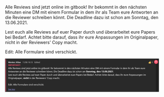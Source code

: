 Alle Reviews sind jetzt online im gitbook! Ihr bekommt in den nächsten Minuten eine DM mit einem Formular in dem ihr als Team eure Antworten an die Reviewer schreiben könnt. Die Deadline dazu ist schon am Sonntag, den 13.06.2021.

Lest euch alle Reviews auf euer Paper durch und überarbeitet eure Papers bei Bedarf. Achtet bitte darauf, dass ihr eure Anpassungen im Originalpaper, nicht in der Reviewers' Copy macht.


Edit: Alle Formulare sind verschickt.

![](../.assets/msg5.png)
